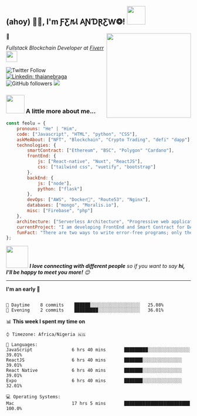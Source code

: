 <h2>(ahoy) 🙏🏻, I'm ƑƸ𐒄Ɩ 𐤠ƝƊⱤƸⱲ❂! <img src="https://media.giphy.com/media/12oufCB0MyZ1Go/giphy.gif" width="50"></h2>
<img align='right' src="https://media.giphy.com/media/M9gbBd9nbDrOTu1Mqx/giphy.gif" width="230">🚀
<p><em>Fullstack Blockchain Developer at <a href="http://www.fiverr.com/chainexplicate/">Fiverr</a><img src="https://media.giphy.com/media/WUlplcMpOCEmTGBtBW/giphy.gif" width="30"> 
</em></p>

![Twitter Follow](https://img.shields.io/twitter/follow/JamesAlbrighto4?label=Follow)
[![Linkedin: thaianebraga](https://img.shields.io/badge/-feolu-blue?style=flat-square&logo=Linkedin&logoColor=white&link=https://www.linkedin.com/in/akintunde-feolu-975831221/)](https://www.linkedin.com/in/akintunde-feolu-975831221/)
![GitHub followers](https://img.shields.io/github/followers/divi-code?label=Follow&style=social)
![](https://visitor-badge.glitch.me)

### <img src="https://media.giphy.com/media/VgCDAzcKvsR6OM0uWg/giphy.gif" width="50"> A little more about me...  

```javascript
const feolu = {
    pronouns: "He" | "Him",
    code: ["Javascript", "HTML", "python", "CSS"],
    askMeAbout: ["NFT", "Blockchain", "Crypto Trading", "defi" "dapp"],
    technologies: {
        smartContract: ["Ethereum", "BSC", "Polygon" "Cardano"],
        frontEnd: {
            js: ["React-native", "Nuxt", "ReactJS"],
            css: ["tailwind css", "vuetify", "bootstrap"]
        },
        backEnd: {
            js: ["node"],
            python: ["flask"]
        },
        devOps: ["AWS", "Docker🐳", "Route53", "Nginx"],
        databases: ["mongo", "Moralis.io"],
        misc: ["Firebase", "php"]
    },
    architecture: ["Serverless Architecture", "Progressive web applications", "Single page applications"],
    currentProject: "I am developing FrontEnd and Smart Contract for DApps on EVM Blockchains",
    funFact: "There are two ways to write error-free programs; only the third one works"
};
```

<img src="https://media.giphy.com/media/LnQjpWaON8nhr21vNW/giphy.gif" width="60"> <em><b>I love connecting with different people</b> so if you want to say <b>hi, I'll be happy to meet you more!</b> 😊</em>

---
<!--START_SECTION:waka-->
**I'm an early 🐤** 

```text
 
🌆 Daytime    8 commits    ██████░░░░░░░░░░░░░░░░░░░   25.08% 
🌃 Evening    2 commits    █████████░░░░░░░░░░░░░░░░   36.01% 

```


📊 **This week I spent my time on** 

```text
⌚︎ Timezone: Africa/Nigeria 🇳🇬

💬 Languages: 
JavaScript               6 hrs 40 mins       █████████░░░░░░░░░░░░░░░░   39.01% 
ReactJS                  6 hrs 40 mins       ███████░░░░░░░░░░░░░░░   39.01%
React Native             6 hrs 40 mins       ███████░░░░░░░░░░░░░░░   39.01%
Expo                     6 hrs 40 mins       ███████░░░░░░░░░░░░░░░   32.01%

💻 Operating Systems: 
Mac                      17 hrs 5 mins       █████████████████████████   100.0%

```
<!--END_SECTION:waka-->
